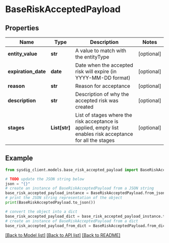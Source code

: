 # BaseRiskAcceptedPayload


## Properties

Name | Type | Description | Notes
------------ | ------------- | ------------- | -------------
**entity_value** | **str** | A value to match with the entityType | [optional] 
**expiration_date** | **date** | Date when the accepted risk will expire (in YYYY-MM-DD format) | [optional] 
**reason** | **str** | Reason for acceptance | [optional] 
**description** | **str** | Description of why the accepted risk was created | [optional] 
**stages** | **List[str]** | List of stages where the risk acceptance is applied, empty list enables risk acceptance for all the stages | [optional] 

## Example

```python
from sysdig_client.models.base_risk_accepted_payload import BaseRiskAcceptedPayload

# TODO update the JSON string below
json = "{}"
# create an instance of BaseRiskAcceptedPayload from a JSON string
base_risk_accepted_payload_instance = BaseRiskAcceptedPayload.from_json(json)
# print the JSON string representation of the object
print(BaseRiskAcceptedPayload.to_json())

# convert the object into a dict
base_risk_accepted_payload_dict = base_risk_accepted_payload_instance.to_dict()
# create an instance of BaseRiskAcceptedPayload from a dict
base_risk_accepted_payload_from_dict = BaseRiskAcceptedPayload.from_dict(base_risk_accepted_payload_dict)
```
[[Back to Model list]](../README.md#documentation-for-models) [[Back to API list]](../README.md#documentation-for-api-endpoints) [[Back to README]](../README.md)


